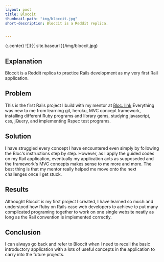```yaml
---
layout: post
title: Bloccit
thumbnail-path: "img/bloccit.jpg"
short-description: Bloccit is a Reddit replica.


---
```


{:.center}
![]({{ site.baseurl }}/img/bloccit.jpg)

## Explanation
Bloccit is a Reddit replica to practice Rails development as my very first Rail application.


## Problem
This is the first Rails project I build with my mentor at [Bloc. link](https://www.bloc.io/)
Everything was new to me from learning git, heroku, MVC concept framework, installing different Ruby programs and library gems, studying javascript, css, jQuery, and implementing Rspec test programs. 


## Solution

I have struggled every concept I have encountered even simply by following the Bloc's instructions step by step. However, as I apply the guided codes on my Rail application, eventually my application acts as supposeded and the framework's MVC concepts makes sense to me more and more. The best thing is that my mentor really helped me move onto the next challenges once I get stuck.

## Results

Althought Bloccit is my first project I created, I have learned so much and understood how Ruby on Rails ease web developers to achieve to put many complicated programing together to work on one single website neatly as long as the Rail convention is implemented correctly.


## Conclusion

I can always go back and refer to Bloccit when I need to recall the basic introductory application with a lots of useful concepts in the application to carry into the future projects.